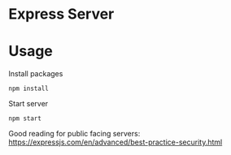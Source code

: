 # Express Server

# Usage

Install packages

`npm install`

Start server

`npm start`

Good reading for public facing servers:
https://expressjs.com/en/advanced/best-practice-security.html